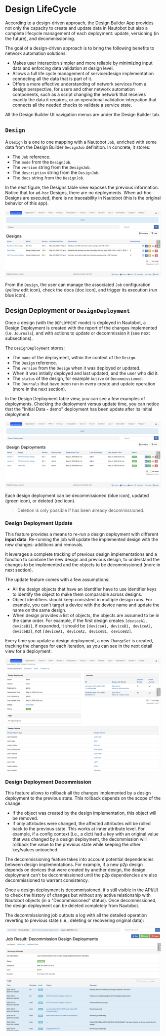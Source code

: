 # Design LifeCycle

According to a design-driven approach, the Design Builder App provides not only the capacity to create and update data in Nautobot but also a complete lifecycle management of each deployment: update, versioning (in the future), and decommissioning.

The goal of a design-driven approach is to bring the following benefits to network automation solutions:

- Makes user interaction simpler and more reliable by minimizing input data and enforcing data validation at design level.
- Allows a full life cycle management of service/design implementation connecting all the data that is part of it.
- Offers a more effective understanding of network services from a design perspective, for users and other network automation components, such as a script changing the network that receives exactly the data it requires, or an operational validation integration that connects all the needed checks to validate a service state.

All the Design Builder UI navigation menus are under the Design Builder tab.

## `Design`

A `Design` is a one to one mapping with a Nautobot `Job`, enriched with some data from the Design Builder `DesignJob` definition. In concrete, it stores:

- The `Job` reference.
- The `mode` from the `DesignJob`.
- The `version` string from the `DesignJob`.
- The `description` string from the `DesignJob`.
- The `docs` string from the `DesignJob`.

In the next figure, the Designs table view exposes the previous information. Notice that for `ad-hoc` Designs, there are no deployments. When ad-hoc Designs are executed, there is no traceability in Nautobot (this is the original behavior of this app).

![designs](../images/screenshots/designs.png)

From the `Design`, the user can manage the associated `Job` configuration (yellow edit icon), check the docs (doc icon), and trigger its execution (run blue icon).

## Design Deployment or `DesignDeployment`

Once a design (with the `DEPLOYMENT` mode) is deployed in Nautobot, a Design Deployment is created with the report of the changes implemented (i.e. `Journals`), and with actions to update or decommission it (see next subsections).

The `DesignDeployment` stores:

- The `name` of the deployment, within the context of the `Design`.
- The `Design` reference.
- The `version` from the `Design` when it was deployed or updated.
- When it was initially deployed and last updated, and the user who did it.
- The `status` of the design, for example `Active` or `Decommissioned`.
- The `Journals` that have been run in every create and update operation (more in the next section).

In the Design Deployment table view, you can see a few examples of deployments. Checking the deployment versus update time, you can notice that the "Initial Data - demo" deployment has been update after its initial deployment.

![design-deployments](../images/screenshots/design-deployments.png)

Each design deployment can be decommissioned (blue icon), updated (green icon), or deleted (red icon).

> Deletion is only possible if has been already decommissioned.

### Design Deployment Update

This feature provides a means to re-run a design deployment with different **input data**. Re-running the job will update the implemented design with the new changes: additions and removals.

It leverages a complete tracking of previous design implementations and a function to combine the new design and previous design, to understand the changes to be implemented and the objects to be decommissioned (more in next section).

The update feature comes with a few assumptions:

- All the design objects that have an identifier have to use identifier keys to identify the object to make them comparable across designs.
- Object identifiers should keep consistent in multiple design runs. For example, you can't target a device with the device name and update the name on the same design.
- When design provides a list of objects, the objects are assumed to be in the same order. For example, if the first design creates `[deviceA1, deviceB1]`, if expanded, it should be `[deviceA1, deviceB1, deviceA2, deviceB2]`, not `[deviceA1, deviceA2, deviceB1, deviceB2]`.

Every time you update a design deployment, a new `ChangeSet` is created, tracking the changes for each iteration, as you can see in the next detail view for a deployment:

![design-deployment-detail](../images/screenshots/design-deployment-detail.png)

### Design Deployment Decommission

This feature allows to rollback all the changes implemented by a design deployment to the previous state. This rollback depends on the scope of the change:

- If the object was created by the design implementation, this object will be removed.
- If only attributes were changed, the affected attributes will be rolled back to the previous state. This works at inner attribute level. For example, if a config context (i.e., a dict) had a key with an original value that was changed by a design deployment, the decommission will rollback the value to the previous state while keeping the other key/values untouched.

The decommissioning feature takes into account potential dependencies between design implementations. For example, if a new p2p design depends on devices that were created by another design, the design deployment can't be decommissioned until the p2p dependencies are also decommissioned to warrant consistency.

Once a design deployment is decommissioned, it's still visible in the API/UI to check the history of changes but without any active relationship with Nautobot objects (in a "Decommissioned" status). Once decommissioned, the design deployment can be deleted completely from Nautobot.

The decommissioning job outputs a log with all the detailed operation reverting to previous state (i.e., deleting or recovering original data):

![design-deployment-decommissioning](../images/screenshots/design-deployment-decommissioning.png)
